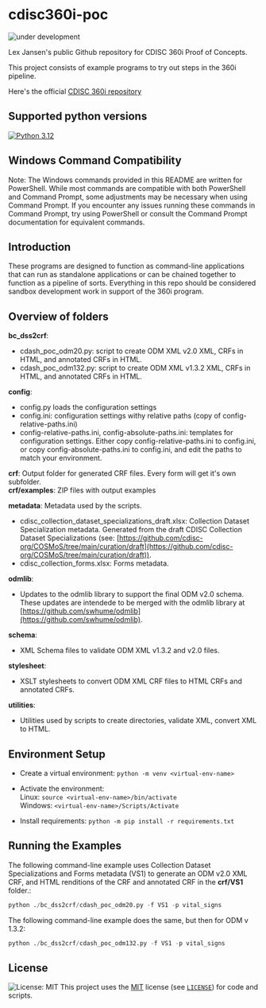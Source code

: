 # cdisc360i-poc

![under development](https://img.shields.io/badge/under-development-blue)

Lex Jansen's public Github repository for CDISC 360i Proof of Concepts.

This project consists of example programs to try out steps in the 360i pipeline.

Here's the official [CDISC 360i repository](https://github.com/cdisc-org/360i)

## Supported python versions

[![Python 3.12](https://img.shields.io/badge/python-3.12-blue.svg)](https://www.python.org/downloads/release/python-3120)

## Windows Command Compatibility

Note: The Windows commands provided in this README are written for PowerShell. While most commands are compatible with both PowerShell and Command Prompt, some adjustments may be necessary when using Command Prompt. If you encounter any issues running these commands in Command Prompt, try using PowerShell or consult the Command Prompt documentation for equivalent commands.

## Introduction

These programs are designed to function as command-line applications that can run as standalone applications or can be chained together to function as a pipeline of sorts. Everything in this repo should be considered sandbox development work in support of the 360i program.

## Overview of folders

**bc_dss2crf**:

- cdash_poc_odm20.py: script to create ODM XML v2.0 XML, CRFs in HTML, and annotated CRFs in HTML.
- cdash_poc_odm132.py: script to create ODM XML v1.3.2 XML, CRFs in HTML, and annotated CRFs in HTML.

**config**:

- config.py loads the configuration settings
- config.ini: configuration settings withy relative paths (copy of config-relative-paths.ini)
- config-relative-paths.ini, config-absolute-paths.ini: templates for configuration settings. Either copy config-relative-paths.ini to config.ini, or copy config-absolute-paths.ini to config.ini, and edit the paths to match your environment.

**crf**: Output folder for generated CRF files. Every form will get it's own subfolder.  
**crf/examples**: ZIP files with output examples

**metadata**:  Metadata used by the scripts.

- cdisc_collection_dataset_specializations_draft.xlsx: Collection Dataset Specialization metadata. Generated from the draft CDISC Collection Dataset Specializations (see: [https://github.com/cdisc-org/COSMoS/tree/main/curation/draft](https://github.com/cdisc-org/COSMoS/tree/main/curation/draft)).
- cdisc_collection_forms.xlsx: Forms metadata.

**odmlib**:

- Updates to the odmlib library to support the final ODM v2.0 schema. These updates are intendede to be merged with the odmlib library at [https://github.com/swhume/odmlib](https://github.com/swhume/odmlib).

**schema**:

- XML Schema files to validate ODM XML v1.3.2 and v2.0 files.

**stylesheet**:

- XSLT stylesheets to convert ODM XML CRF files to HTML CRFs and annotated CRFs.

**utilities**:

- Utilities used by scripts to create directories, validate XML, convert XML to HTML.

## Environment Setup

- Create a virtual environment:
`python -m venv <virtual-env-name>`

- Activate the environment:  
Linux: `source <virtual-env-name>/bin/activate`  
Windows: `<virtual-env-name>/Scripts/Activate`

- Install requirements:
`python -m pip install -r requirements.txt`

## Running the Examples

The following command-line example uses Collection Dataset Specializations and Forms metadata (VS1) to generate an ODM v2.0 XML CRF, and HTML renditions of the CRF and annotated CRF in the **crf/VS1** folder.:

```python
python ./bc_dss2crf/cdash_poc_odm20.py -f VS1 -p vital_signs
```

The following command-line example does the same, but then for ODM v 1.3.2:

```python
python ./bc_dss2crf/cdash_poc_odm132.py -f VS1 -p vital_signs
```

## License

![License: MIT](https://img.shields.io/badge/License-MIT-blue.svg)
This project uses the [MIT](http://www.opensource.org/licenses/MIT "The MIT License | Open Source Initiative")
license (see [`LICENSE`](LICENSE)) for code and scripts.
